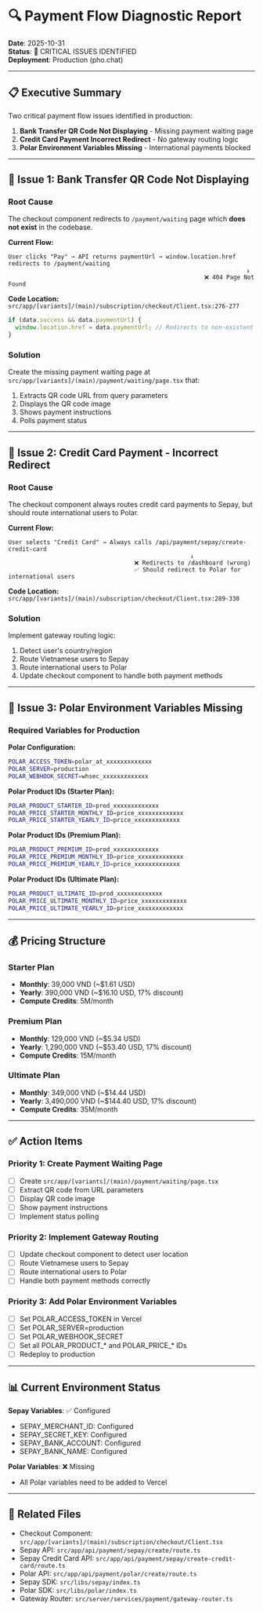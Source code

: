 # 🔍 Payment Flow Diagnostic Report

**Date**: 2025-10-31\
**Status**: 🚨 CRITICAL ISSUES IDENTIFIED\
**Deployment**: Production (pho.chat)

---

## 📋 Executive Summary

Two critical payment flow issues identified in production:

1. **Bank Transfer QR Code Not Displaying** - Missing payment waiting page
2. **Credit Card Payment Incorrect Redirect** - No gateway routing logic
3. **Polar Environment Variables Missing** - International payments blocked

---

## 🔴 Issue 1: Bank Transfer QR Code Not Displaying

### Root Cause

The checkout component redirects to `/payment/waiting` page which **does not exist** in the codebase.

**Current Flow:**

```
User clicks "Pay" → API returns paymentUrl → window.location.href redirects to /payment/waiting
                                                                    ↓
                                                        ❌ 404 Page Not Found
```

**Code Location:** `src/app/[variants]/(main)/subscription/checkout/Client.tsx:276-277`

```javascript
if (data.success && data.paymentUrl) {
  window.location.href = data.paymentUrl; // Redirects to non-existent page
}
```

### Solution

Create the missing payment waiting page at `src/app/[variants]/(main)/payment/waiting/page.tsx` that:

1. Extracts QR code URL from query parameters
2. Displays the QR code image
3. Shows payment instructions
4. Polls payment status

---

## 🔴 Issue 2: Credit Card Payment - Incorrect Redirect

### Root Cause

The checkout component always routes credit card payments to Sepay, but should route international users to Polar.

**Current Flow:**

```
User selects "Credit Card" → Always calls /api/payment/sepay/create-credit-card
                                                    ↓
                                    ❌ Redirects to /dashboard (wrong)
                                    ✅ Should redirect to Polar for international users
```

**Code Location:** `src/app/[variants]/(main)/subscription/checkout/Client.tsx:289-330`

### Solution

Implement gateway routing logic:

1. Detect user's country/region
2. Route Vietnamese users to Sepay
3. Route international users to Polar
4. Update checkout component to handle both payment methods

---

## 🔴 Issue 3: Polar Environment Variables Missing

### Required Variables for Production

**Polar Configuration:**

```bash
POLAR_ACCESS_TOKEN=polar_at_xxxxxxxxxxxxx
POLAR_SERVER=production
POLAR_WEBHOOK_SECRET=whsec_xxxxxxxxxxxxx
```

**Polar Product IDs (Starter Plan):**

```bash
POLAR_PRODUCT_STARTER_ID=prod_xxxxxxxxxxxxx
POLAR_PRICE_STARTER_MONTHLY_ID=price_xxxxxxxxxxxxx
POLAR_PRICE_STARTER_YEARLY_ID=price_xxxxxxxxxxxxx
```

**Polar Product IDs (Premium Plan):**

```bash
POLAR_PRODUCT_PREMIUM_ID=prod_xxxxxxxxxxxxx
POLAR_PRICE_PREMIUM_MONTHLY_ID=price_xxxxxxxxxxxxx
POLAR_PRICE_PREMIUM_YEARLY_ID=price_xxxxxxxxxxxxx
```

**Polar Product IDs (Ultimate Plan):**

```bash
POLAR_PRODUCT_ULTIMATE_ID=prod_xxxxxxxxxxxxx
POLAR_PRICE_ULTIMATE_MONTHLY_ID=price_xxxxxxxxxxxxx
POLAR_PRICE_ULTIMATE_YEARLY_ID=price_xxxxxxxxxxxxx
```

---

## 💰 Pricing Structure

### Starter Plan

- **Monthly**: 39,000 VND (\~$1.61 USD)
- **Yearly**: 390,000 VND (\~$16.10 USD, 17% discount)
- **Compute Credits**: 5M/month

### Premium Plan

- **Monthly**: 129,000 VND (\~$5.34 USD)
- **Yearly**: 1,290,000 VND (\~$53.40 USD, 17% discount)
- **Compute Credits**: 15M/month

### Ultimate Plan

- **Monthly**: 349,000 VND (\~$14.44 USD)
- **Yearly**: 3,490,000 VND (\~$144.40 USD, 17% discount)
- **Compute Credits**: 35M/month

---

## ✅ Action Items

### Priority 1: Create Payment Waiting Page

- [ ] Create `src/app/[variants]/(main)/payment/waiting/page.tsx`
- [ ] Extract QR code from URL parameters
- [ ] Display QR code image
- [ ] Show payment instructions
- [ ] Implement status polling

### Priority 2: Implement Gateway Routing

- [ ] Update checkout component to detect user location
- [ ] Route Vietnamese users to Sepay
- [ ] Route international users to Polar
- [ ] Handle both payment methods correctly

### Priority 3: Add Polar Environment Variables

- [ ] Set POLAR_ACCESS_TOKEN in Vercel
- [ ] Set POLAR_SERVER=production
- [ ] Set POLAR_WEBHOOK_SECRET
- [ ] Set all POLAR_PRODUCT\_\* and POLAR_PRICE\_\* IDs
- [ ] Redeploy to production

---

## 📊 Current Environment Status

**Sepay Variables**: ✅ Configured

- SEPAY_MERCHANT_ID: Configured
- SEPAY_SECRET_KEY: Configured
- SEPAY_BANK_ACCOUNT: Configured
- SEPAY_BANK_NAME: Configured

**Polar Variables**: ❌ Missing

- All Polar variables need to be added to Vercel

---

## 🔗 Related Files

- Checkout Component: `src/app/[variants]/(main)/subscription/checkout/Client.tsx`
- Sepay API: `src/app/api/payment/sepay/create/route.ts`
- Sepay Credit Card API: `src/app/api/payment/sepay/create-credit-card/route.ts`
- Polar API: `src/app/api/payment/polar/create/route.ts`
- Sepay SDK: `src/libs/sepay/index.ts`
- Polar SDK: `src/libs/polar/index.ts`
- Gateway Router: `src/server/services/payment/gateway-router.ts`
